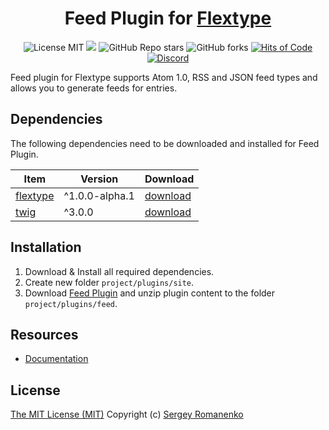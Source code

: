 <h1 align="center">Feed Plugin for <a href="https://awilum.github.io/flextype">Flextype</a></h1>

<p align="center">
<img src="https://img.shields.io/badge/license-MIT-blue.svg?label=License" alt="License MIT"> <img src="http://poser.pugx.org/flextype-plugins/feed/require/php?label=PHP"> <img alt="GitHub Repo stars" src="https://img.shields.io/github/stars/flextype-plugins/feed?label=Stars"> <img alt="GitHub forks" src="https://img.shields.io/github/forks/flextype-plugins/feed?label=Forks"> <a href="https://hitsofcode.com"><img alt="Hits of Code" src="https://hitsofcode.com/github/flextype-plugins/feed?branch=1.x"></a> <a href="https://discord.gg/ewQkqgfBAc"><img src="https://img.shields.io/discord/423097982498635778.svg?logo=discord&label=Discord%20Chat" alt="Discord"></a>
</p>

Feed plugin for Flextype supports Atom 1.0, RSS and JSON feed types and allows you to generate feeds for entries.

## Dependencies

The following dependencies need to be downloaded and installed for Feed Plugin.

| Item | Version | Download |
|---|---|---|
| [flextype](https://github.com/flextype/flextype) | ^1.0.0-alpha.1 | [download](https://github.com/flextype/flextype/releases) |
| [twig](https://github.com/flextype-plugins/twig) | ^3.0.0 | [download](https://github.com/flextype-plugins/twig/releases) |

## Installation

1. Download & Install all required dependencies.
2. Create new folder `project/plugins/site`.
3. Download [Feed Plugin](https://github.com/flextype-plugins/feed/releases) and unzip plugin content to the folder `project/plugins/feed`.

## Resources
* [Documentation](https://awilum.github.io/flextype/downloads/extend/plugins/feed)

## License
[The MIT License (MIT)](https://github.com/flextype-plugins/feed/blob/master/LICENSE.txt)
Copyright (c) [Sergey Romanenko](https://github.com/Awilum)
